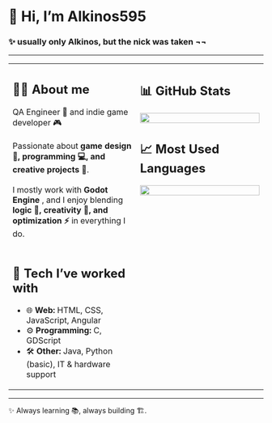 <h1 align="left">👋 Hi, I’m Alkinos595</h1>
<h3 align="left">✨ usually only Alkinos, but the nick was taken ¬¬</h3>

---

<!-- ====== Two-column layout ====== -->
<table width="100%">
<tr>

<!-- ====== Left column ====== -->
<td width="50%" valign="top">

<h2 align="left">🧑‍💻 About me</h2>
<p>
QA Engineer 🧪 and indie game developer 🎮
<br/>
<br/>
Passionate about <b>game design 🎲, programming 💻, and creative projects 🎨</b>.  
<br/>
<br/>
I mostly work with <b>Godot Engine </b>, and I enjoy blending  
<b>logic 🔢, creativity 🌟, and optimization ⚡</b> in everything I do.
<br/>
<br/>
</p>

<h2 align="left">🔧 Tech I’ve worked with</h2>
<ul>
  <li>🌐 <b>Web:</b> HTML, CSS, JavaScript, Angular</li>
  <li>⚙️ <b>Programming:</b> C, GDScript</li>
  <li>🛠️ <b>Other:</b> Java, Python (basic), IT & hardware support</li>
</ul>

</td>

<!-- ====== Right column ====== -->
<td width="50%" valign="top">

<h2 align="left">📊 GitHub Stats</h2>
<img src="https://github-readme-stats.vercel.app/api?username=Alkinos595&show_icons=true&theme=prussian" width="100%"/>

<h2 align="left">📈 Most Used Languages</h2>
<img src="https://github-readme-stats.vercel.app/api/top-langs/?username=Alkinos595&layout=donut&theme=prussian&langs_count=6&hide=makefile,shell" width="100%"/>

</td>

</tr>
</table>
<!-- ====== End two-column layout ====== -->

---

✨ Always learning 📚, always building 🏗️.



